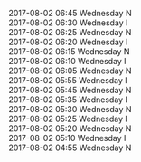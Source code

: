 2017-08-02 06:45 Wednesday  N  
2017-08-02 06:30 Wednesday  I  
2017-08-02 06:25 Wednesday  N  
2017-08-02 06:20 Wednesday  I  
2017-08-02 06:15 Wednesday  N  
2017-08-02 06:10 Wednesday  I  
2017-08-02 06:05 Wednesday  N  
2017-08-02 05:55 Wednesday  I  
2017-08-02 05:45 Wednesday  N  
2017-08-02 05:35 Wednesday  I  
2017-08-02 05:30 Wednesday  N  
2017-08-02 05:25 Wednesday  I  
2017-08-02 05:20 Wednesday  N  
2017-08-02 05:10 Wednesday  I  
2017-08-02 04:55 Wednesday  N  
